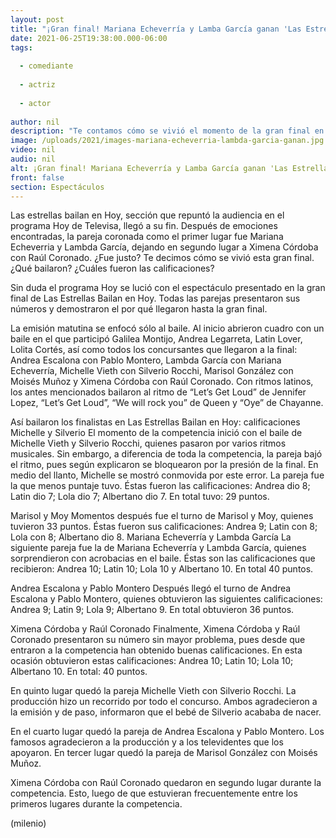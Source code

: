 ```yaml
---
layout: post
title: "¡Gran final! Mariana Echeverría y Lamba García ganan 'Las Estrellas bailan en Hoy'; así se vivió el show"
date: 2021-06-25T19:38:00.000-06:00
tags:
  
  - comediante
  
  - actriz
  
  - actor
  
author: nil
description: "Te contamos cómo se vivió el momento de la gran final en Las Estrellas Bailan en Hoy de Televisa. ¿En qué lugar quedaron las parejas? ¿Fue justa la final? Así se vivieron los momentos del reality show."
image: /uploads/2021/images-mariana-echeverria-lambda-garcia-ganan.jpg
video: nil
audio: nil
alt: ¡Gran final! Mariana Echeverría y Lamba García ganan 'Las Estrellas bailan en Hoy'; así se vivió el show
front: false
section: Espectáculos
---
```


Las estrellas bailan en Hoy, sección que repuntó la audiencia en el programa Hoy de Televisa, llegó a su fin. Después de emociones encontradas, la pareja coronada como el primer lugar fue Mariana Echeverria y Lambda García, dejando en segundo lugar a Ximena Córdoba con Raúl Coronado. ¿Fue justo? Te decimos cómo se vivió esta gran final. ¿Qué bailaron? ¿Cuáles fueron las calificaciones?  

Sin duda el programa Hoy se lució con el espectáculo presentado en la gran final de Las Estrellas Bailan en Hoy. Todas las parejas presentaron sus números y demostraron el por qué llegaron hasta la gran final. 

La emisión matutina se enfocó sólo al baile. Al inicio abrieron cuadro con un baile en el que participó Galilea Montijo, Andrea Legarreta, Latin Lover, Lolita Cortés, así como todos los concursantes que llegaron a la final: Andrea Escalona con Pablo Montero, Lambda García con Mariana Echeverría, Michelle Vieth con Silverio Rocchi, Marisol González con Moisés Muñoz y Ximena Córdoba con Raúl Coronado. Con ritmos latinos, los antes mencionados bailaron al ritmo de “Let’s Get Loud” de Jennifer Lopez, “Let’s Get Loud”, “We will rock you” de Queen y “Oye” de Chayanne. 

Así bailaron los finalistas en Las Estrellas Bailan en Hoy: calificaciones Michelle y Silverio  El momento de la competencia inició con el baile de Michelle Vieth y Silverio Rocchi, quienes pasaron por varios ritmos musicales. Sin embargo, a diferencia de toda la competencia, la pareja bajó el ritmo, pues según explicaron se bloquearon por la presión de la final. En medio del llanto, Michelle se mostró conmovida por este error. La pareja fue la que menos puntaje tuvo. Éstas fueron las calificaciones: Andrea dio 8; Latin dio 7; Lola dio 7; Albertano dio 7. En total tuvo: 29 puntos.

Marisol y Moy Momentos después fue el turno de Marisol y Moy, quienes tuvieron 33 puntos. Éstas fueron sus calificaciones: Andrea 9; Latin con 8; Lola con 8; Albertano dio 8. 
Mariana Echeverría y Lambda García La siguiente pareja fue la de Mariana Echeverría y Lambda García, quienes sorprendieron con acrobacias en el baile. Éstas son las calificaciones que recibieron: Andrea 10; Latin 10; Lola 10 y Albertano 10. En total 40 puntos.

Andrea Escalona y Pablo Montero Después llegó el turno de Andrea Escalona y Pablo Montero, quienes obtuvieron las siguientes calificaciones: Andrea 9; Latin 9; Lola 9; Albertano 9. En total obtuvieron 36 puntos. 

Ximena Córdoba y Raúl Coronado  Finalmente, Ximena Córdoba y Raúl Coronado presentaron su número sin mayor problema, pues desde que entraron a la competencia han obtenido buenas calificaciones. En esta ocasión obtuvieron estas calificaciones: Andrea 10; Latin 10; Lola 10; Albertano 10. En total: 40 puntos. 

En quinto lugar quedó la pareja Michelle Vieth con Silverio Rocchi. La producción hizo un recorrido por todo el concurso. Ambos agradecieron a la emisión y de paso, informaron que el bebé de Silverio acababa de nacer. 

En el cuarto lugar quedó la pareja de Andrea Escalona y Pablo Montero. Los famosos agradecieron a la producción y a los televidentes que los apoyaron. 
En tercer lugar quedó la pareja de Marisol González con Moisés Muñoz. 

Ximena Córdoba con Raúl Coronado quedaron en segundo lugar durante la competencia. Esto, luego de que estuvieran frecuentemente entre los primeros lugares durante la competencia.  

(milenio)
